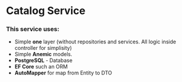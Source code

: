 ﻿# Catalog Service

### This service uses:

* Simple **one** layer (without repositories and services. All logic inside controller for simplisity)
* Simple **Anemic** models.
* **PostgreSQL** - Database
* **EF Core** such an ORM
* **AutoMapper** for map from Entity to DTO
